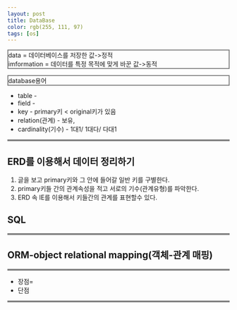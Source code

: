 ```yaml
---
layout: post
title: DataBase
color: rgb(255, 111, 97)
tags: [os]
---
```

<meta charset = "utf-8">
<style>
p {
    border:gray solid 2px;
}
</style>
<p>
data = 데이터베이스를 저장한 값->정적 <br>
imformation = 데이터를 특정 목적에 맞게 바꾼 값->동적</p>
<p>
database용어<br>
<ul>
<li>table  -</li>
<li>field  - </li>
<li>key  - primary키 < original키가 있음</li>
<li>relation(관계) - 보유, </li>
<li>cardinality(기수)  - 1대1/ 1대다/ 다대1</li>
</ul>
</p>
<h2>ERD를 이용해서 데이터 정리하기</h2>
<body>
<ol>
<li>글을 보고 primary키와 그 안에 들어갈 일반 키를 구별한다. </li>
<li>primary키들 간의 관계속성을 적고 서로의 기수(관계유형)를 파악한다.</li>
<li>ERD 속 IE를 이용해서 키들간의 관계를 표현할수 있다. </li> 
</ol>
</body>
<h2>SQL</h2>
<p></p>
<h2>ORM-object relational mapping(객체-관계 매핑)</h2>
<p>
<ul>
<li>장점=</li>
<li>단점</li>
</ul>
</p>